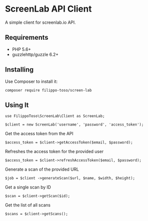 # ScreenLab API Client

A simple client for screenlab.io API.

## Requirements

- PHP 5.6+
- guzzlehttp/guzzle 6.2+

## Installing

Use Composer to install it:

```
composer require filippo-toso/screen-lab
```

## Using It

```
use FilippoToso\ScreenLab\Client as ScreenLab;

$client = new ScreenLab('username', 'password', 'access_token');

```

Get the access token from the API
```
$access_token = $client->getAccessToken($email, $password);
```

Refreshes the access token for the provided user
```
$access_token = $client->refreshAccessToken($email, $password);
```

Generate a scan of the provided URL

```
$job = $client ->generateScan($url, $name, $width, $height);
```

Get a single scan by ID
```
$scan = $client->getScan($id);
```

Get the list of all scans
```
$scans = $client->getScans();
```
